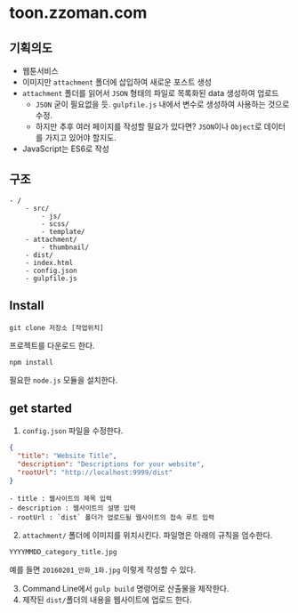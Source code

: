 # toon.zzoman.com

## 기획의도

* 웹툰서비스
* 이미지만 `attachment` 폴더에 삽입하여 새로운 포스트 생성
* `attachment` 폴더를 읽어서 `JSON` 형태의 파일로 목록화된 data 생성하여 업로드
    * `JSON` 굳이 필요없을 듯. `gulpfile.js` 내에서 변수로 생성하여 사용하는 것으로 수정.
    * 하지만 추후 여러 페이지를 작성할 필요가 있다면? `JSON`이나 `Object`로 데이터를 가지고 있어야 할지도.
* JavaScript는 ES6로 작성


## 구조

```
- /  
    - src/
        - js/
        - scss/
        - template/
    - attachment/
        - thumbnail/
    - dist/             
    - index.html
    - config.json
    - gulpfile.js
```

## Install

    git clone 저장소 [작업위치]
    
프로젝트를 다운로드 한다.

    npm install
    
필요한 `node.js` 모듈을 설치한다.

## get started

1. `config.json` 파일을 수정한다.
```json
{
  "title": "Website Title",
  "description": "Descriptions for your website",
  "rootUrl": "http://localhost:9999/dist"
}
```
    - title : 웹사이트의 제목 입력
    - description : 웹사이트의 설명 입력
    - rootUrl : `dist` 폴더가 업로드될 웹사이트의 접속 루트 입력
    
2. `attachment/` 폴더에 이미지를 위치시킨다. 파일명은 아래의 규칙을 엄수한다.
```
YYYYMMDD_category_title.jpg
```
예를 들면 `20160201_만화_1화.jpg` 이렇게 작성할 수 있다.
 
3. Command Line에서 `gulp build` 명령어로 산출물을 제작한다.
4. 제작된 `dist/`폴더의 내용을 웹사이트에 업로드 한다.
